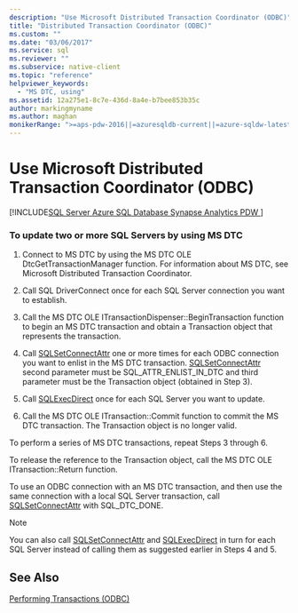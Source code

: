 ```yaml
---
description: "Use Microsoft Distributed Transaction Coordinator (ODBC)"
title: "Distributed Transaction Coordinator (ODBC)"
ms.custom: ""
ms.date: "03/06/2017"
ms.service: sql
ms.reviewer: ""
ms.subservice: native-client
ms.topic: "reference"
helpviewer_keywords: 
  - "MS DTC, using"
ms.assetid: 12a275e1-8c7e-436d-8a4e-b7bee853b35c
author: markingmyname
ms.author: maghan
monikerRange: ">=aps-pdw-2016||=azuresqldb-current||=azure-sqldw-latest||>=sql-server-2016||>=sql-server-linux-2017||=azuresqldb-mi-current"
---
```

# Use Microsoft Distributed Transaction Coordinator (ODBC)
[!INCLUDE[SQL Server Azure SQL Database Synapse Analytics PDW ](../../includes/applies-to-version/sql-asdb-asdbmi-asa-pdw.md)]

    
### To update two or more SQL Servers by using MS DTC  
  
1.  Connect to MS DTC by using the MS DTC OLE DtcGetTransactionManager function. For information about MS DTC, see Microsoft Distributed Transaction Coordinator.  
  
2.  Call SQL DriverConnect once for each SQL Server connection you want to establish.  
  
3.  Call the MS DTC OLE ITransactionDispenser::BeginTransaction function to begin an MS DTC transaction and obtain a Transaction object that represents the transaction.  
  
4.  Call [SQLSetConnectAttr](../../relational-databases/native-client-odbc-api/sqlsetconnectattr.md) one or more times for each ODBC connection you want to enlist in the MS DTC transaction. [SQLSetConnectAttr](../../relational-databases/native-client-odbc-api/sqlsetconnectattr.md) second parameter must be SQL_ATTR_ENLIST_IN_DTC and third parameter must be the Transaction object (obtained in Step 3).  
  
5.  Call [SQLExecDirect](../../odbc/reference/syntax/sqlexecdirect-function.md) once for each SQL Server you want to update.  
  
6.  Call the MS DTC OLE ITransaction::Commit function to commit the MS DTC transaction. The Transaction object is no longer valid.  

 To perform a series of MS DTC transactions, repeat Steps 3 through 6.  
  
 To release the reference to the Transaction object, call the MS DTC OLE ITransaction::Return function.  
  
 To use an ODBC connection with an MS DTC transaction, and then use the same connection with a local SQL Server transaction, call [SQLSetConnectAttr](../../relational-databases/native-client-odbc-api/sqlsetconnectattr.md) with SQL_DTC_DONE.  
  
> [!NOTE]  
>  You can also call [SQLSetConnectAttr](../../relational-databases/native-client-odbc-api/sqlsetconnectattr.md) and [SQLExecDirect](../../odbc/reference/syntax/sqlexecdirect-function.md) in turn for each SQL Server instead of calling them as suggested earlier in Steps 4 and 5.  
  
## See Also  
 [Performing Transactions &#40;ODBC&#41;](../native-client/odbc/performing-transactions-in-odbc.md)  
  
